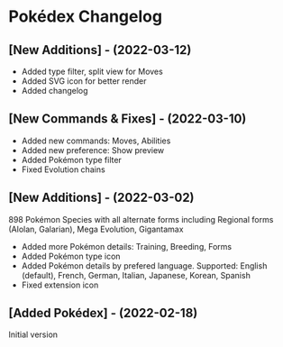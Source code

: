 # Pokédex Changelog

## [New Additions] - (2022-03-12)

- Added type filter, split view for Moves
- Added SVG icon for better render
- Added changelog

## [New Commands & Fixes] - (2022-03-10)

- Added new commands: Moves, Abilities
- Added new preference: Show preview
- Added Pokémon type filter
- Fixed Evolution chains

## [New Additions] - (2022-03-02)

898 Pokémon Species with all alternate forms including Regional forms (Alolan, Galarian), Mega Evolution, Gigantamax

- Added more Pokémon details: Training, Breeding, Forms
- Added Pokémon type icon
- Added Pokémon details by prefered language. Supported: English (default), French, German, Italian, Japanese, Korean, Spanish
- Fixed extension icon

## [Added Pokédex] - (2022-02-18)

Initial version
